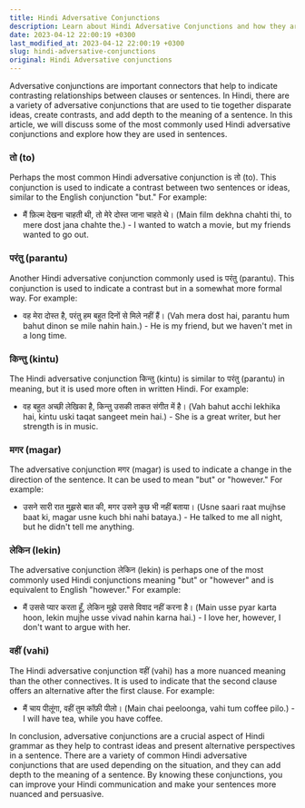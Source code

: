 ```yaml
---
title: Hindi Adversative Conjunctions
description: Learn about Hindi Adversative Conjunctions and how they are used in sentences.
date: 2023-04-12 22:00:19 +0300
last_modified_at: 2023-04-12 22:00:19 +0300
slug: hindi-adversative-conjunctions
original: Hindi Adversative conjunctions
---
```

Adversative conjunctions are important connectors that help to indicate contrasting relationships between clauses or sentences. In Hindi, there are a variety of adversative conjunctions that are used to tie together disparate ideas, create contrasts, and add depth to the meaning of a sentence. In this article, we will discuss some of the most commonly used Hindi adversative conjunctions and explore how they are used in sentences.

### तो (to)

Perhaps the most common Hindi adversative conjunction is तो (to). This conjunction is used to indicate a contrast between two sentences or ideas, similar to the English conjunction "but." For example:

- मैं फ़िल्म देखना चाहती थी, तो मेरे दोस्त जाना चाहते थे। (Main film dekhna chahti thi, to mere dost jana chahte the.) - I wanted to watch a movie, but my friends wanted to go out.

### परंतु (parantu)

Another Hindi adversative conjunction commonly used is परंतु (parantu). This conjunction is used to indicate a contrast but in a somewhat more formal way. For example:

- वह मेरा दोस्त है, परंतु हम बहुत दिनों से मिले नहीं हैं। (Vah mera dost hai, parantu hum bahut dinon se mile nahin hain.) - He is my friend, but we haven't met in a long time.

### किन्तु (kintu)

The Hindi adversative conjunction किन्तु (kintu) is similar to परंतु (parantu) in meaning, but it is used more often in written Hindi. For example:

- वह बहुत अच्छी लेखिका है, किन्तु उसकी ताकत संगीत में है। (Vah bahut acchi lekhika hai, kintu uski taqat sangeet mein hai.) - She is a great writer, but her strength is in music.

### मगर (magar)

The adversative conjunction मगर (magar) is used to indicate a change in the direction of the sentence. It can be used to mean "but" or "however." For example:

- उसने सारी रात मुझसे बात की, मगर उसने कुछ भी नहीं बताया। (Usne saari raat mujhse baat ki, magar usne kuch bhi nahi bataya.) - He talked to me all night, but he didn't tell me anything.

### लेकिन (lekin)

The adversative conjunction लेकिन (lekin) is perhaps one of the most commonly used Hindi conjunctions meaning "but" or "however" and is equivalent to English "however." For example:

- मैं उससे प्यार करता हूँ, लेकिन मुझे उससे विवाद नहीं करना है। (Main usse pyar karta hoon, lekin mujhe usse vivad nahin karna hai.) - I love her, however, I don't want to argue with her.

### वहीं (vahi)

The Hindi adversative conjunction वहीं (vahi) has a more nuanced meaning than the other connectives. It is used to indicate that the second clause offers an alternative after the first clause. For example:

- मैं चाय पीलूंगा, वहीं तुम कॉफ़ी पीलो। (Main chai peeloonga, vahi tum coffee pilo.) - I will have tea, while you have coffee.

In conclusion, adversative conjunctions are a crucial aspect of Hindi grammar as they help to contrast ideas and present alternative perspectives in a sentence. There are a variety of common Hindi adversative conjunctions that are used depending on the situation, and they can add depth to the meaning of a sentence. By knowing these conjunctions, you can improve your Hindi communication and make your sentences more nuanced and persuasive.